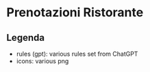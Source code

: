 # Prenotazioni Ristorante
## Legenda

- rules (gpt): various rules set from ChatGPT
- icons: various png 
